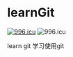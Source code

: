 # learnGit

<a href="https://996.icu"><img src="https://img.shields.io/badge/link-996.icu-red.svg" alt="996.icu" /></a>
<img src="https://img.shields.io/badge/link-996.icu-red.svg" alt="996.icu" />

learn git 学习使用git
